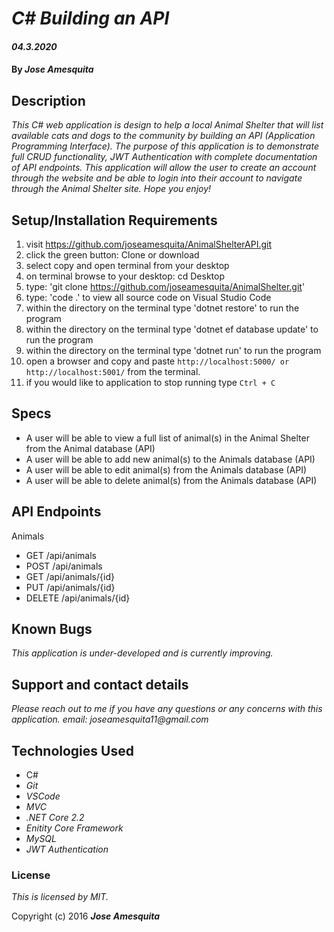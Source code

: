 # _C# Building an API_

#### _04.3.2020_

#### By _**Jose Amesquita**_

## Description

_This C# web application is design to help a local Animal Shelter that will list available cats and dogs to the community by building an API (Application Programming Interface). The purpose of this application is to demonstrate full CRUD functionality, JWT Authentication with complete documentation of API endpoints. This application will allow the user to create an account through the website and be able to login into their account to navigate through the Animal Shelter site. Hope you enjoy!_

## Setup/Installation Requirements

1. visit https://github.com/joseamesquita/AnimalShelterAPI.git
2. click the green button: Clone or download 
3. select copy and open terminal from your desktop
4. on terminal browse to your desktop: cd Desktop
5. type: 'git clone https://github.com/joseamesquita/AnimalShelter.git'
6. type: 'code .' to view all source code on Visual Studio Code
7. within the directory on the terminal type 'dotnet restore' to run the program
8. within the directory on the terminal type 'dotnet ef database update' to run the program
9. within the directory on the terminal type 'dotnet run' to run the program
10. open a browser and copy and paste ```http://localhost:5000/ or http://localhost:5001/``` from the terminal. 
11. if you would like to application to stop running type ```Ctrl + C```

## Specs

* A user will be able to view a full list of animal(s) in the Animal Shelter from the Animal database (API)
* A user will be able to add new animal(s) to the Animals database (API)
* A user will be able to edit animal(s) from the Animals database (API)
* A user will be able to delete animal(s) from the Animals database (API)

## API Endpoints 

Animals 

* GET /api/animals
* POST /api/animals
* GET /api/animals/{id}
* PUT /api/animals/{id}
* DELETE /api/animals/{id}


## Known Bugs

_This application is under-developed and is currently improving._

## Support and contact details

_Please reach out to me if you have any questions or any concerns with this application. email: joseamesquita11@gmail.com_

## Technologies Used

* C#
* _Git_
* _VSCode_
* _MVC_
* _.NET Core 2.2_ 
* _Enitity Core Framework_
* _MySQL_
* _JWT Authentication_

### License

*This is licensed by MIT.*

Copyright (c) 2016 **_Jose Amesquita_**